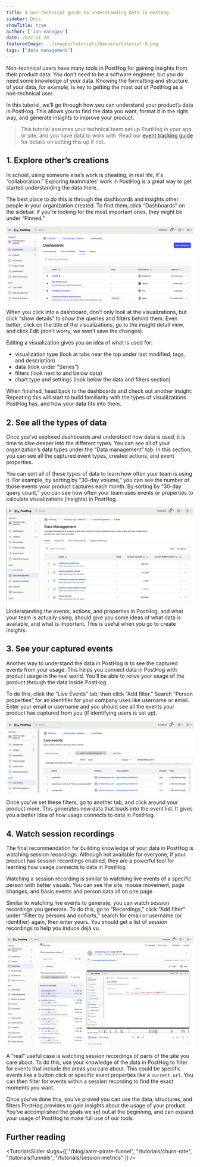 ```yaml
---
title: A non-technical guide to understanding data in PostHog
sidebar: Docs
showTitle: true
author: ['ian-vanagas']
date: 2022-11-28
featuredImage: ../images/tutorials/banners/tutorial-9.png
tags: ["data management"]
---
```


Non-technical users have many tools in PostHog for gaining insights from their product data. You don’t need to be a software engineer, but you do need some knowledge of your data. Knowing the formatting and structure of your data, for example, is key to getting the most out of PostHog as a non-technical user.

In this tutorial, we’ll go through how you can understand your product’s data in PostHog. This allows you to find the data you want, format it in the right way, and generate insights to improve your product. 

> This tutorial assumes your technical team set up PostHog in your app or site, and you have data to work with. Read our [event tracking guide](/tutorials/event-tracking-guide) for details on setting this up if not.

## 1. Explore other’s creations

In school, using someone else’s work is cheating; in real life, it's “collaboration.” Exploring teammates’ work in PostHog is a great way to get started understanding the data there.

The best place to do this is through the dashboards and insights other people in your organization created. To find them, click “Dashboards” on the sidebar. If you’re looking for the most important ones, they might be under “Pinned.”

![Dashboards](../images/tutorials/non-technical-guide-to-data/dashboards.png)

When you click into a dashboard, don’t only look at the visualizations, but click “show details” to show the queries and filters behind them. Even better, click on the title of the visualizations, go to the insight detail view, and click Edit (don’t worry, we won’t save the changes).

Editing a visualization gives you an idea of what is used for:

- visualization type (look at tabs near the top under last modified, tags, and description)
- data (look under “Series”)
- filters (look next to and below data)
- chart type and settings (look below the data and filters section)

When finished, head back to the dashboards and check out another insight. Repeating this will start to build familiarity with the types of visualizations PostHog has, and how your data fits into them.

## 2. See all the types of data

Once you’ve explored dashboards and understood how data is used, it is time to dive deeper into the different types. You can see all of your organization’s data types under the “Data management” tab. In this section, you can see all the captured event types, created actions, and event properties.

You can sort all of these types of data to learn how often your team is using it. For example, by sorting by “30-day volume,” you can see the number of those events your product captures each month. By sorting by “30-day query count,” you can see how often your team uses events or properties to calculate visualizations (insights) in PostHog.

![Data management](../images/tutorials/non-technical-guide-to-data/data-management.png)

Understanding the events, actions, and properties in PostHog, and what your team is actually using, should give you some ideas of what data is available, and what is important. This is useful when you go to create insights.

## 3. See your captured events

Another way to understand the data in PostHog is to see the captured events from your usage. This helps you connect data in PostHog with product usage in the real world. You’ll be able to relive your usage of the product through the data inside PostHog

To do this, click the “Live Events” tab, then click “Add filter.” Search “Person properties” for an identifier for your company uses like username or email. Enter your email or username and you should see all the events your product has captured from you (if identifying users is set up).

![Live events](../images/tutorials/non-technical-guide-to-data/live-events.png)

Once you’ve set these filters, go to another tab, and click around your product more. This generates new data that loads into the event list. It gives you a better idea of how usage connects to data in PostHog.

## 4. Watch session recordings

The final recommendation for building knowledge of your data in PostHog is watching session recordings. Although not available for everyone, if your product has session recordings enabled, they are a powerful tool for learning how usage connects to data in PostHog.

Watching a session recording is similar to watching live events of a specific person with better visuals. You can see the site, mouse movement, page changes, and basic events and person data all on one page

Similar to watching live events to generate, you can watch session recordings you generate. To do this, go to “Recordings,” click “Add filter” under “Filter by persons and cohorts,” search for email or username (or identifier) again, then enter yours. You should get a list of session recordings to help you induce déjà vu.

![Session recordings](../images/tutorials/non-technical-guide-to-data/session-recordings.png)

A “real” useful case is watching session recordings of parts of the site you care about. To do this, use your knowledge of the data in PostHog to filter for events that include the areas you care about. This could be specific events like a button click or specific event properties like a `current_url`. You can then filter for events within a session recording to find the exact moments you want. 

Once you’ve done this, you’ve proved you can use the data, structures, and filters PostHog provides to gain insights about the usage of your product. You’ve accomplished the goals we set out at the beginning, and can expand your usage of PostHog to make full use of our tools.

## Further reading
<TutorialsSlider slugs={[
  "/blog/aarrr-pirate-funnel",
  "/tutorials/churn-rate",
  "/tutorials/funnels",
  "/tutorials/session-metrics"
]} />

<TracksCTA/>